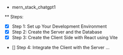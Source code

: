* mern_stack_chatgpt1

** Steps:
- [x] Step 1: Set up Your Development Environment
- [x] Step 2: Create the Server and the Database
- [x] Step 3: Create the Client Side with React using Vite
- [] Step 4: Integrate the Client with the Server
...
